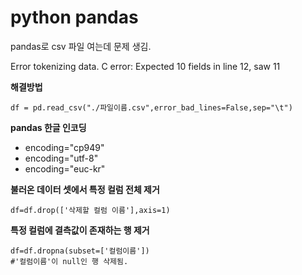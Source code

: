 # python pandas

pandas로 csv 파일 여는데 문제 생김.

Error tokenizing data. C error: Expected 10 fields in line 12, saw 11

<strong>해결방법</strong>
    
    df = pd.read_csv("./파일이름.csv",error_bad_lines=False,sep="\t")


<strong>pandas 한글 인코딩</strong> 
- encoding="cp949"
- encoding="utf-8"
- encoding="euc-kr"

<strong>불러온 데이터 셋에서 특정 컬럼 전체 제거</strong>
    
    df=df.drop(['삭제할 컬럼 이름'],axis=1)

<strong>특정 컬럼에 결측값이 존재하는 행 제거</strong>
    
    df=df.dropna(subset=['컬럼이름'])
    #'컬럼이름'이 null인 행 삭제됨.
    
    
